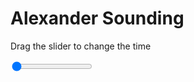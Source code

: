 <h1>Alexander Sounding</h1>
<p>Drag the slider to change the time</p>

<div class="slidecontainer">
<input oninput='setImage(this)' class="slider" type="range" min="0" max="7" value="0" step="1" />
<img id='img'/>
</div>

<script>
var img = document.getElementById('img');
var img_array = ['/assets/images/skwt/skd_alx_wrfout_d01_2020-07-05_12:00:00.png',
'/assets/images/skwt/skd_alx_wrfout_d01_2020-07-05_18:00:00.png',
'/assets/images/skwt/skd_alx_wrfout_d01_2020-07-06_00:00:00.png',
'/assets/images/skwt/skd_alx_wrfout_d01_2020-07-06_06:00:00.png',
'/assets/images/skwt/skd_alx_wrfout_d01_2020-07-06_12:00:00.png',
'/assets/images/skwt/skd_alx_wrfout_d01_2020-07-06_18:00:00.png',
'/assets/images/skwt/skd_alx_wrfout_d01_2020-07-07_00:00:00.png',];
function setImage(obj)
{
        var value = obj.value;
        img.src = img_array[value];

}
</script>
